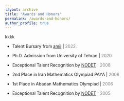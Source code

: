 ```yaml
---
layout: archive
title: "Awards and Honors"
permalink: /awards-and-honors/
author_profile: true
---
```



kkkk

* Talent Bursary from [amii](https://www.amii.ca) | <span style="color: gray;">2022.</span>

* Ph.D. Admission from University of Tehran | <span style="color:grey;">2020

* Exceptional Talent Recognition by [NODET](http://www.nodet.net) | <span style="color:grey;">2008

* 2nd Place in Iran Mathematics Olympiad PAYA | <span style="color:grey;">2008

* 1st Place in Abadan Mathematics Olympiad | <span style="color:grey;">2006

* Exceptional Talent Recognition by [NODET](http://www.nodet.net) | <span style="color:grey;">2005

